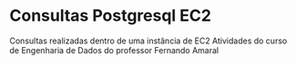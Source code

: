 # Consultas Postgresql EC2

Consultas realizadas dentro de uma instância de EC2
Atividades do curso de Engenharia de Dados do professor Fernando Amaral